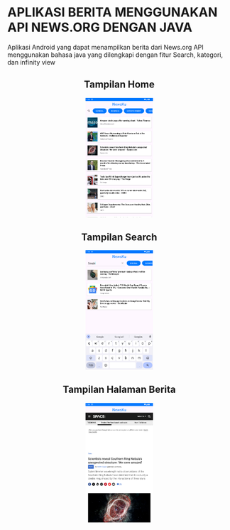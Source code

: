 <h1>APLIKASI BERITA MENGGUNAKAN API NEWS.ORG DENGAN JAVA</h1>
<p>Aplikasi Android yang dapat menampilkan berita dari News.org API menggunakan bahasa java yang dilengkapi dengan fitur Search, kategori, dan infinity view</p>
  <h2 align="center">Tampilan Home</h2>
<p align="center">
  <img src="Screenshot/Home.png" width="30%">
</p>
  <h2 align="center">Tampilan Search</h2>
<p align="center">
  <img src="Screenshot/Search.png" width="30%">
</p>
  <h2 align="center">Tampilan Halaman Berita</h2>
<p align="center">
  <img src="Screenshot/FullNewsView.png" width="30%">
</p>
